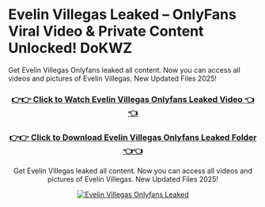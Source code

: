 # Evelin Villegas Leaked – OnlyFans Viral Video & Private Content Unlocked! DoKWZ

Get Evelin Villegas Onlyfans leaked all content. Now you can access all videos and pictures of Evelin Villegas. New Updated Files 2025!  
<div align="center">
  
### [👉👉 Click to Watch Evelin Villegas Onlyfans Leaked Video 👈👈](https://links2leaks.com?utm_source=evelinvillegas&utm_medium=gitshort)  
### [👉👉 Click to Download Evelin Villegas Onlyfans Leaked Folder 👈👈](https://links2leaks.com?utm_source=evelinvillegas&utm_medium=gitshort)  

Get Evelin Villegas leaked all content. Now you can access all videos and pictures of Evelin Villegas. New Updated Files 2025!  

[![Evelin Villegas Onlyfans Leaked](https://i.ibb.co/93hzkbrt/l2l.gif)](https://links2leaks.com?utm_source=evelinvillegas&utm_medium=gitshort)  

</div>
